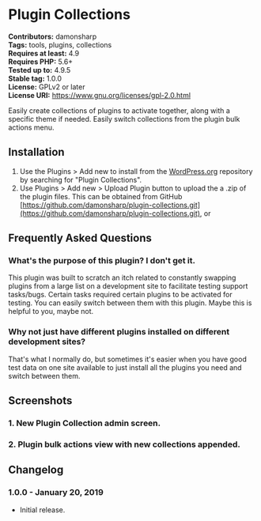 # Plugin Collections #
**Contributors:** damonsharp  
**Tags:** tools, plugins, collections  
**Requires at least:** 4.9  
**Requires PHP:** 5.6+  
**Tested up to:** 4.9.5  
**Stable tag:** 1.0.0  
**License:** GPLv2 or later  
**License URI:** https://www.gnu.org/licenses/gpl-2.0.html  

Easily create collections of plugins to activate together, along with a specific theme if needed. Easily switch collections from the plugin bulk actions menu.

## Installation ##

1. Use the Plugins > Add new to install from the [WordPress.org](https://wordpress.org) repository by searching for "Plugin Collections".
2. Use Plugins > Add new > Upload Plugin button to upload the a .zip of the plugin files. This can be obtained from GitHub [https://github.com/damonsharp/plugin-collections.git](https://github.com/damonsharp/plugin-collections.git), or 

## Frequently Asked Questions ##

### What's the purpose of this plugin? I don't get it. ###

This plugin was built to scratch an itch related to constantly swapping plugins from a large list on a development site to
facilitate testing support tasks/bugs. Certain tasks required certain plugins to be activated for testing. You can easily switch between them with this plugin.
Maybe this is helpful to you, maybe not.

### Why not just have different plugins installed on different development sites? ###

That's what I normally do, but sometimes it's easier when you have good test data on one site available to just install all the plugins you need
and switch between them.

## Screenshots ##

### 1. New Plugin Collection admin screen. ###

### 2. Plugin bulk actions view with new collections appended. ###


## Changelog ##

### 1.0.0 - January 20, 2019 ###
* Initial release.
